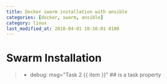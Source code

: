 ```yaml
---
title: Docker swarm installation with ansible
categories: [docker, swarm, ansible]
category: linux
last_modified_at: 2018-04-01 10:16:01 0100
---
```

# Swarm Installation

> - debug: msg="Task 2 {{ item }}"  ## is a task property
